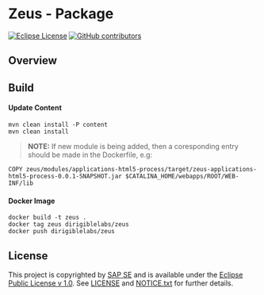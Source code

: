 # Zeus - Package

[![Eclipse License](http://img.shields.io/badge/license-Eclipse-brightgreen.svg)](LICENSE)
[![GitHub contributors](https://img.shields.io/github/contributors/dirigiblelabs/zeus-v3-package.svg)](https://github.com/dirigiblelabs/zeus-v3-package/graphs/contributors)


## Overview

## Build

#### Update Content
```
mvn clean install -P content
mvn clean install
```

> **NOTE:** If new module is being added, then a coresponding entry should be made in the Dockerfile, e.g:
```Docker
COPY zeus/modules/applications-html5-process/target/zeus-applications-html5-process-0.0.1-SNAPSHOT.jar $CATALINA_HOME/webapps/ROOT/WEB-INF/lib
```

#### Docker Image
```
docker build -t zeus .
docker tag zeus dirigiblelabs/zeus
docker push dirigiblelabs/zeus
```

## License

This project is copyrighted by [SAP SE](http://www.sap.com/) and is available under the [Eclipse Public License v 1.0](https://www.eclipse.org/legal/epl-v10.html). See [LICENSE](LICENSE) and [NOTICE.txt](NOTICE.txt) for further details.
